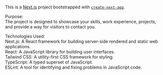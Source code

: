 This is a [Next.js](https://nextjs.org) project bootstrapped with [`create-next-app`](https://nextjs.org/docs/app/api-reference/cli/create-next-app).

Purpose:<br />
The project is designed to showcase your skills, work experience, projects, and provide a way for visitors to contact you.<br />

Technologies Used:<br />
Next.js: A React framework for building server-side rendered and static web applications.<br />
React: A JavaScript library for building user interfaces.<br />
Tailwind CSS: A utility-first CSS framework for styling.<br />
TypeScript: A typed superset of JavaScript.<br />
ESLint: A tool for identifying and fixing problems in JavaScript code.<br />
